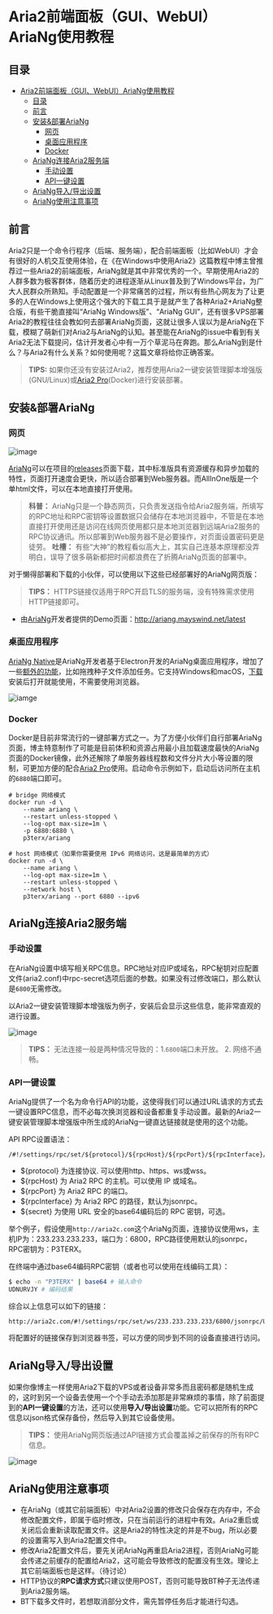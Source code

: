 # Aria2前端面板（GUI、WebUI）AriaNg使用教程

## 目录

- [Aria2前端面板（GUI、WebUI）AriaNg使用教程](#aria2前端面板guiwebuiariang使用教程)
  - [目录](#目录)
  - [前言](#前言)
  - [安装&部署AriaNg](#安装部署ariang)
    - [网页](#网页)
    - [桌面应用程序](#桌面应用程序)
    - [Docker](#docker)
  - [AriaNg连接Aria2服务端](#ariang连接aria2服务端)
    - [手动设置](#手动设置)
    - [API一键设置](#api一键设置)
  - [AriaNg导入/导出设置](#ariang导入导出设置)
  - [AriaNg使用注意事项](#ariang使用注意事项)

## 前言

Aria2只是一个命令行程序（后端、服务端），配合前端面板（比如We­bUI）才会有很好的人机交互使用体验，在《在Windows中使用Aria2》这篇教程中博主曾推荐过一些Aria2的前端面板，Ar­i­aNg就是其中非常优秀的一个。早期使用Aria2的人群多数为极客群体，随着历史的进程逐渐从Linux普及到了Win­dows平台，为广大人民群众所熟知。手动配置是一个非常痛苦的过程，所以有些热心网友为了让更多的人在Win­dows上使用这个强大的下载工具于是就产生了各种Aria2+Ar­i­aNg整合版，有些干脆直接叫“Ar­i­aNg Win­dows版”、“Ar­i­aNg GUI”，还有很多VPS部署Aria2的教程往往会教如何去部署Ar­i­aNg页面，这就让很多人误以为是Ar­i­aNg在下载，模糊了萌新们对Aria2与Ar­i­aNg的认知。甚至能在Ar­i­aNg的is­sue中看到有关Aria2无法下载提问，估计开发者心中有一万个草泥马在奔跑。那么Ar­i­aNg到是什么？与Aria2有什么关系？如何使用呢？这篇文章将给你正确答案。

> **TIPS:** 如果你还没有安装过Aria2，推荐使用Aria2一键安装管理脚本增强版(GNU/​Linux)或[Aria2 Pro](https://github.com/mayjack0312/Aria2-Pro-Docker)(Docker)进行安装部署。

## 安装&部署AriaNg

### 网页

![image](https://cdn.jsdelivr.net/gh/mayjack0312/image@main/2022/06/25/20220625010926.png)

[AriaNg](https://github.com/mayswind/AriaNg)可以在项目的[releases](https://github.com/mayswind/AriaNg/releases)页面下载，其中标准版具有资源缓存和异步加载的特性，页面打开速度会更快，所以适合部署到Web服务器。而AllI­nOne版是一个单html文件，可以在本地直接打开使用。

> **科普：** Ar­i­aNg只是一个静态网页，只负责发送指令给Aria2服务端，所填写的RPC地址和RPC密钥等设置数据只会储存在本地浏览器中，不管是在本地直接打开使用还是访问在线网页使用都只是本地浏览器到远端Aria2服务的RPC协议通讯。所以部署到Web服务器不是必要操作，对页面设置密码更是徒劳。
**吐槽：** 有些“大神”的教程看似高大上，其实自己连基本原理都没弄明白，误导了很多萌新都把时间都浪费在了折腾Ar­i­aNg页面的部署中。

对于懒得部署和下载的小伙伴，可以使用以下这些已经部署好的Ar­i­aNg网页版：

> **TIPS：** HTTPS链接仅适用于RPC开启TLS的服务端，没有特殊需求使用HTTP链接即可。

- 由[AriaNg](https://github.com/mayswind/AriaNg)开发者提供的Demo页面：http://ariang.mayswind.net/latest

### 桌面应用程序

[AriaNg Native](https://github.com/mayswind/AriaNg-Native)是Ar­i­aNg开发者基于Elec­tron开发的Ar­i­aNg桌面应用程序，增加了一些[额外的功能](https://github.com/mayswind/AriaNg-Native#extra-featur)，比如拖拽种子文件添加任务。它支持Win­dows和ma­cOS，[下载](https://github.com/mayswind/AriaNg-Native/releases)安装后打开就能使用，不需要使用浏览器。

![iamge](https://cdn.jsdelivr.net/gh/mayjack0312/image@main/2022/06/25/20220625012225.png)

### Docker

Docker是目前非常流行的一键部署方式之一。为了方便小伙伴们自行部署Ar­i­aNg页面，博主特意制作了可能是目前体积和资源占用最小且加载速度最快的Ar­i­aNg页面的Docker镜像，此外还解除了单服务器线程数和文件分片大小等设置的限制，可更加方便的配合[Aria2 Pro](https://github.com/mayjack0312/Aria2-Pro-Docker)使用。启动命令示例如下，启动后访问所在主机的`6880`端口即可。

```Docker
# bridge 网络模式
docker run -d \
    --name ariang \
    --restart unless-stopped \
    --log-opt max-size=1m \
    -p 6880:6880 \
    p3terx/ariang

# host 网络模式（如果你需要使用 IPv6 网络访问，这是最简单的方式）
docker run -d \
    --name ariang \
    --log-opt max-size=1m \
    --restart unless-stopped \
    --network host \
    p3terx/ariang --port 6880 --ipv6
```

## AriaNg连接Aria2服务端

### 手动设置

在AriaNg设置中填写相关RPC信息。RPC地址对应IP或域名，RPC秘钥对应配置文件(aria2.conf)中rpc-secret选项后面的参数。如果没有过修改端口，那么默认是`6800`无需修改。

以Aria2一键安装管理脚本增强版为例子，安装后会显示这些信息，能非常直观的进行设置。

![image](https://cdn.jsdelivr.net/gh/mayjack0312/image@main/2022/06/25/20220625012624.png)

> **TIPS：** 无法连接一般是两种情况导致的：1.`6800`端口未开放。 2. 网络不通畅。

### API一键设置

Ar­i­aNg提供了一个名为命令行API的功能，这使得我们可以通过URL请求的方式去一键设置RPC信息，而不必每次换浏览器和设备都重复手动设置。最新的Aria2一键安装管理脚本增强版中所生成的Ar­i­aNg一键直达链接就是使用的这个功能。

API RPC设置语法：

```
/#!/settings/rpc/set/${protocol}/${rpcHost}/${rpcPort}/${rpcInterface}/${secret}
```

- ${protocol} 为连接协议. 可以使用http、https、ws或wss。
- ${rpcHost} 为 Aria2 RPC 的主机。可以使用 IP 或域名。
- ${rpcPort} 为 Aria2 RPC 的端口。
- ${rpcInterface} 为 Aria2 RPC 的路径，默认为jsonrpc。
- ${secret} 为使用 URL 安全的base64编码后的 RPC 密钥，可选。

举个例子，假设使用`http://aria2c.com`这个Ar­i­aNg页面，连接协议使用ws，主机IP为：233.233.233.233，端口为：6800，RPC路径使用默认的jsonrpc，RPC密钥为：P3TERX。

在终端中通过base64编码RPC密钥（或者也可以使用在线编码工具）：

```sh
$ echo -n "P3TERX" | base64 # 输入命令
UDNURVJY # 编码结果
```

综合以上信息可以如下的链接：

```
http://aria2c.com/#!/settings/rpc/set/ws/233.233.233.233/6800/jsonrpc/UDNURVJY
```

将配置好的链接保存到浏览器书签，可以方便的同步到不同的设备直接进行访问。

## AriaNg导入/导出设置

如果你像博主一样使用Aria2下载的VPS或者设备非常多而且密码都是随机生成的，这时到另一个设备去使用一个个手动去添加那是非常麻烦的事情，除了前面提到的**API一键设置**的方法，还可以使用**导入/导出设置**功能。它可以把所有的RPC信息以json格式保存备份，然后导入到其它设备使用。

> **TIPS：** 使用Ar­i­aNg网页版通过API链接方式会覆盖掉之前保存的所有RPC信息。

![image](https://cdn.jsdelivr.net/gh/mayjack0312/image@main/2022/06/25/20220625013524.png)

## AriaNg使用注意事项

- 在AriaNg（或其它前端面板）中对Aria2设置的修改只会保存在内存中，不会修改配置文件，即属于临时修改，只在当前运行的进程中有效。Aria2重启或关闭后会重新读取配置文件。这是Aria2的特性决定的并是不bug，所以必要的设置需写入到Aria2配置文件中。
- 修改Aria2配置文件后，要先关闭AriaNg再重启Aria2进程，否则AriaNg可能会传递之前缓存的配置给Aria2，这可能会导致修改的配置没有生效。理论上其它前端面板也是这样。（待讨论）
- HTTP协议的**RPC请求方式**只建议使用POST，否则可能导致BT种子无法传递到Aria2服务端。
- BT下载多文件时，若想取消部分文件，需先暂停任务后才能进行勾选。
